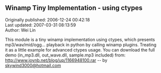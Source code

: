 ## Winamp Tiny  Implementation - using ctypes  
Originally published: 2006-12-24 00:42:18  
Last updated: 2007-03-31 08:13:59  
Author: Wei Lin  
  
This module is a tiny winamp implementation using ctypes, which presents mp3/wav/mid/ogg... playback in python by calling winamp plugins. Treating it as a little example for advanced ctypes usage. You can download the full demo (in_mp3.dll, out_wave.dll, sample.mp3 included) from:  http://www.joynb.net/blog/up/1166948100.rar  -- by skywind3000@hotmail.com
